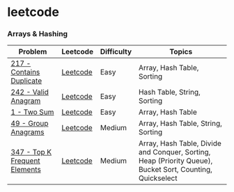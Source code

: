 # leetcode


### Arrays & Hashing

| Problem | Leetcode | Difficulty | Topics |
|---|---|---|---|
| [217 - Contains Duplicate](/leetcode-swift/blob/main/solutions/Problems/Easy/217_Contains_Duplicate.swift) | [Leetcode](https://leetcode.com/problems/contains-duplicate/) | Easy | Array, Hash Table, Sorting |
| [242 - Valid Anagram](/leetcode-swift/blob/main/solutions/Problems/Easy/242_Valid_Anagram.swift) | [Leetcode](https://leetcode.com/problems/valid-anagram/) | Easy | Hash Table, String, Sorting |
| [1 - Two Sum](/leetcode-swift/blob/main/solutions/Problems/Easy/1_TwoSum.swift) | [Leetcode](https://leetcode.com/problems/two-sum/) | Easy | Array, Hash Table |
| [49 - Group Anagrams](/leetcode-swift/blob/main/solutions/Problems/Medium/49_Group_Anagrams.swift) | [Leetcode](https://leetcode.com/problems/group-anagrams/) | Medium | Array, Hash Table, String, Sorting |
| [347 - Top K Frequent Elements](/leetcode-swift/blob/main/solutions/Problems/Medium/347_Top_K_Frequent_Elements.swift) | [Leetcode](https://leetcode.com/problems/top-k-frequent-elements) | Medium | Array, Hash Table, Divide and Conquer, Sorting, Heap (Priority Queue), Bucket Sort, Counting, Quickselect |
